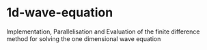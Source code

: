 # 1d-wave-equation
Implementation, Parallelisation and Evaluation of the finite difference method for solving the one dimensional wave equation
